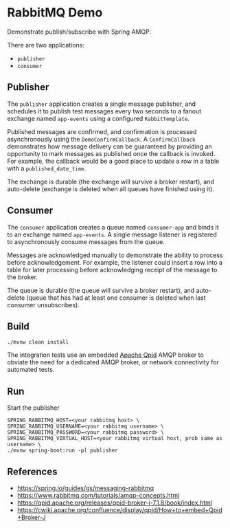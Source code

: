 #   RabbitMQ Demo

Demonstrate publish/subscribe with Spring AMQP.

There are two applications:
*   `publisher`
*   `consumer`

##  Publisher
The `publisher` application creates a single message publisher, and schedules it to publish test
messages every two seconds to a fanout exchange named `app-events` using a configured
`RabbitTemplate`.

Published messages are confirmed, and confirmation is processed asynchronously using the
`DemoConfirmCallback`. A `ConfirmCallback` demonstrates how message delivery can be guaranteed by
providing an opportunity to mark messages as published once the callback is invoked. For example,
the callback would be a good place to update a row in a table with a `published_date_time`.

The exchange is durable (the exchange will survive a broker restart), and auto-delete (exchange is
deleted when all queues have finished using it).

##  Consumer
The `consumer` application creates a queue named `consumer-app` and binds it to an exchange named
`app-events`.
A single message listener is registered to asynchronously consume messages from the queue.

Messages are acknowledged manually to demonstrate the ability to process before acknowledgement.
For example, the listener could insert a row into a table for later processing before
acknowledging receipt of the message to the broker.

The queue is durable (the queue will survive a broker restart), and auto-delete (queue that has had
at least one consumer is deleted when last consumer unsubscribes).

##  Build

`./mvnw clean install`

The integration tests use an embedded [Apache Qpid](https://qpid.apache.org/) AMQP broker to obviate
the need for a dedicated AMQP broker, or network connectivity for automated tests.

##  Run

Start the publisher
```shell script
SPRING_RABBITMQ_HOST=<your rabbitmq host> \
SPRING_RABBITMQ_USERNAME=<your rabbitmq username> \
SPRING_RABBITMQ_PASSWORD=<your rabbitmq password> \
SPRING_RABBITMQ_VIRTUAL_HOST=<your rabbitmq virtual host, prob same as username> \
./mvnw spring-boot:run -pl publisher
```

##  References

* https://spring.io/guides/gs/messaging-rabbitmq
* https://www.rabbitmq.com/tutorials/amqp-concepts.html
* https://qpid.apache.org/releases/qpid-broker-j-7.1.8/book/index.html
* https://cwiki.apache.org/confluence/display/qpid/How+to+embed+Qpid+Broker-J